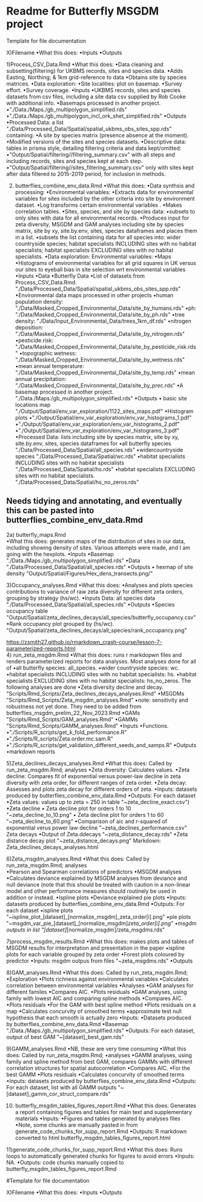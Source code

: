 # Readme for Butterfly MSGDM project


Template for file documentation

X)Filename
	•What this does: 
	•Inputs
	•Outputs


1)Process_CSV_Data.Rmd
	•What this does: 
		•Data cleaning and subsetting(filtering) for UKBMS records, sites and 
		species data.
		•Adds Easting, Northing; & 1km grid-reference to data
		•Obtains site by species matrices.
		•Data exploration:
			•Site localities: plot on basemap.
			•Survey effort.
			•Survey coverage.
	•Inputs
		•UKBMS records, sites and species datasets from csv files, 
		including a site data csv supplied by Rob Cooke with additional info.
		•Basemaps processed in another project. •"./Data./Maps./gb_multipolygon_simplified.rds"
			•"./Data./Maps./gb_multipolygon_incl_ork_shet_simplified.rds"
	•Outputs
		•Processed Data: a list "./Data/Processed_Data/Spatial/spatial_ukbms_obs_sites_spp.rds" 
		containing: 
			•A site by species matrix (presence absence at the 
			moment).
			•Modified versions of the sites and species datasets.
		•Descriptive data: tables in prisma style, detailing filtering criteria 
		and data kept/omitted:
			•"Output/Spatial/filtering//filtering_summary.csv" with all steps
			and including records, sites and species kept at each step.
			•"Output/Spatial/filtering//sites_filtering_summary.csv" only with 
			sites kept after data filtered to 2015-2019 period, for inclusion in
			methods.
			
2) butterflies_combine_env_data.Rmd
	•What this does:
		•Data synthsis and processing: 
			•Environmental variables:
				•Extracts data for environmental variables for sites included 
				by the other criteria into site by environment dataset.
				•Log transforms certain environmental variables	.
				•Makes correlation tables.
			•Sites, species, and site by species data:
				•subsets to only sites with data for all environmental records.
				•Produces input for zeta diversity, MSGDM and GAM analyses 
				including site by species matrix, site by xy, site.by.env,
				sites, species dataframes and places them in a list.
				•subsets the list containing data for all species into: wider 
				countryside species; habitat specialists INCLUDING sites with 
				no habitat specialists; habitat specialists EXCLUDING sites 
				with no habitat specialists.
		•Data exploration: Environmental variables:
			•Maps
			•Histograms of environmental variables for all grid squares in UK 
			versus our sites to eyeball	bias in site selection wrt environmental 
			variables
	•Inputs
		•Data
			•Butterfly Data
				•List of datasets from Process_CSV_Data.Rmd. "./Data/Processed_Data/Spatial/spatial_ukbms_obs_sites_spp.rds"
		•Environmental data maps processed in other projects
			•human population density: "./Data/Masked_Cropped_Environmental_Data/site_by_humans.rds"
			•ph: "./Data/Masked_Cropped_Environmental_Data/site_by_ph.rds"
			•tree density: "./Data/Input_Environmental_Data/trees_1km_df.rds"
			•nitrogen deposition: "./Data/Masked_Cropped_Environmental_Data/site_by_nitrogen.rds"
			•pesticide.risk: "./Data/Masked_Cropped_Environmental_Data/site_by_pesticide_risk.rds"
			•topographic wetness: "./Data/Masked_Cropped_Environmental_Data/site_by_wetness.rds"
			•mean annual temperature: "./Data/Masked_Cropped_Environmental_Data/site_by_temp.rds"
			•mean annual precipitation: "./Data/Masked_Cropped_Environmental_Data/site_by_prec.rds"
		•A basemap processed in another project. "./Data./Maps./gb_multipolygon_simplified.rds"
	•Outputs
		• basic site locations map "./Output/Spatial/env_var_exploration/1122_sites_maps.pdf"
		•Histogram plots
			•"./Output/Spatial/env_var_exploration/env_var_histograms_1.pdf"
			•"./Output/Spatial/env_var_exploration/env_var_histograms_2.pdf"
			•"./Output/Spatial/env_var_exploration/env_var_histograms_3.pdf"
		•Processed Data: lists including site by species matrix, site by xy, 
		site.by.env, sites, species dataframes for
			•all butterfly species "./Data/Processed_Data/Spatial/all_species.rds"
			•widercountryside species "./Data/Processed_Data/Spatial/wc.rds"
			•habitat specialists INCLUDING sites with no habitat specialists "./Data/Processed_Data/Spatial/hs.rds"
			•habitat specialists EXCLUDING sites with no habitat specialists. "./Data/Processed_Data/Spatial/hs_no_zeros.rds"

## Needs tidying and annotating, and eventually this can be pasted into butterflies_combine_env_data.Rmd
2a) butterfly_maps.Rmd		
	•What this does: generates maps of the distribution of sites in our data,
		including showing density of sites. Various attempts were made, and I am
		going with the hexplots.
	•Inputs
		•Basemap "./Data./Maps./gb_multipolygon_simplified.rds"
		•Data "./Data/Processed_Data/Spatial/all_species.rds"
	•Outputs
		• hexmap of site density "Output/Spatial/Figures/Hex_dens_transects.png/"
		
3)Occupancy_analyses.Rmd
	•What this does: 
		•Analyses and plots species contributions to variance of raw zeta 
		diversity for different zeta orders, grouping by strategy (hs/wc).
	•Inputs
	Data: all species data "./Data/Processed_Data/Spatial/all_species.rds"
	•Outputs
		•Species occupancy table "Output/Spatial/zeta_declines_decays/all_species/butterfly_occupancy.csv"
		•Rank occupancy plot grouped by (hs/wc). "Output/Spatial/zeta_declines_decays/all_species/rank_occupancy.png"

 https://zsmith27.github.io/rmarkdown_crash-course/lesson-7-parameterized-reports.html		
4) run_zeta_msgdm.Rmd
	•What this does: runs r markdopwn files and renders parameterized reports 
	for data analyses. 
	Most analyses done for all of 
		•all butterfly species: all_species.
		•wider countryside species: wc.
		•habitat specialists INCLUDING sites with no habitat specialists: hs.
		•habitat specialists EXCLUDING sites with no habitat specialists: 
		hs_no_zeros.
	The following analyses are done
		•Zeta diversity decline and decay. "Scripts/Rmd_Scripts/Zeta_declines_decays_analyses.Rmd"
		•MSGDMs "Scripts/Rmd_Scripts/Zeta_msgdm_analyses.Rmd"
			•note: sensitivity and robustness not yet done. They need to be 
			added from butterflies_msgdm_prelim_22_Nov_2023.Rmd
		•GAMs "Scripts/Rmd_Scripts/GAM_analyses.Rmd"
		•GAMMs "Scripts/Rmd_Scripts/GAMM_analyses.Rmd"
	•Inputs
		•Functions.
			•"./Scripts/R_scripts/get_k_fold_performance.R"
			•"./Scripts/R_scripts/Zeta.order.mc.sam.R"
			•"./Scripts/R_scripts/get_validation_different_seeds_and_samps.R"
	•Outputs
		•markdown reports

5)Zeta_declines_decays_analyses.Rmd
	•What this does: Called by run_zeta_msgdm.Rmd;
	analyses
		•Zeta diversity: Calculates values.
		•Zeta decline: Compares fit of exponential versus power-law decline in 
		zeta diversity with zeta order, for different ranges of zeta 
		order.
		•Zeta decay: Assesses and plots zeta decay for different orders of zeta.
	•Inputs: datasets produced by butterflies_combine_env_data.Rmd
	•Outputs: For each dataset 
		•Zeta values: values up to zeta = 250 in table "~zeta_decline_exact.csv")
		•Zeta decline
			• Zeta decline plot for orders 1 to 10 "~zeta_decline_to_10.png"
			• Zeta decline plot for orders 1 to 60 "~zeta_decline_to_60.png"
			•Comparison of aic and r-squared of exponential verus power law 
			decline  "~zeta_declines_performance.csv"
		Zeta decays
			•Output of Zeta.ddecays "~zeta_distance_decay.rds"
			•Zeta distance decay plot "~zeta_distance_decays.png"
		Markdown: Zeta_declines_decays_analyses.html
			
	
6)Zeta_msgdm_analyses.Rmd
	•What this does: Called by run_zeta_msgdm.Rmd;
	analyses 		
		•Pearson and Spearman correlations of predictors
		•MSGDM analyses
		•Calculates deviance explained by MSGDM analyses from deviance and null 
		deviance (note that this should be treated with caution in a non-linear 
		model and other performance measures should routinely be used in
		addition or instead.
		•Ispline plots
		•Deviance explained pie plots
	•Inputs: datasets produced by butterflies_combine_env_data.Rmd
	•Outputs: For each dataset 
		•ispline plots "~ispline_plot_[dataset]_[normalize_msgdm]_zeta_order[i].png"
		•pie plots "~msgdm_var_pie_[dataset]_[normalize_msgdm]_zeta_order[i].png"
		•msgdm outputs in list "[dataset]_[normalize_msgdm]/zeta_msgdms.rds" 
	
7)process_msgdm_results.Rmd
	•What this does: makes plots and tables of MSGDM results for interpretation 
	and presentation in the paper
		•ispline plots for each variable grouped by zeta order
		•Forest plots coloured by predictor
	•Inputs: msgdm outpus from files "~zeta_msgdms.rds"
	•Outputs	
	
8)GAM_analyses.Rmd
	•What this does: Called by run_zeta_msgdm.Rmd;
		•Exploration
			•Plots richness against environmental variables
			•Calculates correlation between environmental variables
		•Analyses
			•GAM analyses for different familes
				•Compares AIC.
				•Plots residuals
			•GAM analyses, using family with lowest AIC and comparing spline 
			methods
				•Compares AIC.
				•Plots residuals
			•For the GAM with best spline method
				•Plots residuals on a map
				•Calculates concurvity of smoothed terms
				•approximate test null hypothesis that each smooth is actually 
				zero
	•Inputs: 
		•Datasets produced by butterflies_combine_env_data.Rmd
		•Basemap "./Data./Maps./gb_multipolygon_simplified.rds"
	•Outputs: For each dataset, output of best GAM
	"~[dataset]_best_gam.rds"
	
9)GAMM_analyses.Rmd
	•NB, these are very time consuming
	•What this does: Called by run_zeta_msgdm.Rmd;
	•analyses
		•GAMM analyses, using family and spline method from best GAM, compares
		GAMMs with different correlation structures for spatial autocorrelation
			•Compares AIC.
	•For the best GAMM
		•Plots residuals
		•Calculates concurvity of smoothed terms
	•Inputs: datasets produced by butterflies_combine_env_data.Rmd
	•Outputs: For each dataset, list with all GAMM outputs 
	"~[dataset]_gamm_cor_struct_compare.rds"
	
10) butterfly_msgdm_tables_figures_report.Rmd
	•What this does: Generates a report containing figures and tables for main 
	text and supplementary materials
	•Inputs: 
		•Figures and tables generated by analyses files
		•Note, some chunks are manually pasted in from generate_code_chunks_for_supp_report.Rmd
	•Outputs: R markdown converted to html butterfly_msgdm_tables_figures_report.html

11)generate_code_chunks_for_supp_report.Rmd
	•What this does: Runs loops to automatically generated chunks for figures 
	to avoid errors
	•Inputs: NA.
	•Outputs: code chunks manually copied to butterfly_msgdm_tables_figures_report.Rmd

#Template for file documentation

X)Filename
	•What this does: 
	•Inputs
	•Outputs
